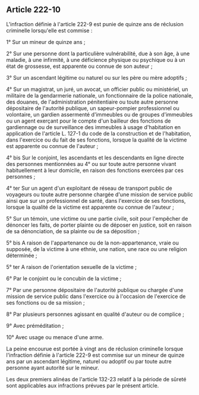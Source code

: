 Article 222-10
----
L'infraction définie à l'article 222-9 est punie de quinze ans de réclusion
criminelle lorsqu'elle est commise :

1° Sur un mineur de quinze ans ;

2° Sur une personne dont la particulière vulnérabilité, due à son âge, à une
maladie, à une infirmité, à une déficience physique ou psychique ou à un état de
grossesse, est apparente ou connue de son auteur ;

3° Sur un ascendant légitime ou naturel ou sur les père ou mère adoptifs ;

4° Sur un magistrat, un juré, un avocat, un officier public ou ministériel, un
militaire de la gendarmerie nationale, un fonctionnaire de la police nationale,
des douanes, de l'administration pénitentiaire ou toute autre personne
dépositaire de l'autorité publique, un sapeur-pompier professionnel ou
volontaire, un gardien assermenté d'immeubles ou de groupes d'immeubles ou un
agent exerçant pour le compte d'un bailleur des fonctions de gardiennage ou de
surveillance des immeubles à usage d'habitation en application de l'article L.
127-1 du code de la construction et de l'habitation, dans l'exercice ou du fait
de ses fonctions, lorsque la qualité de la victime est apparente ou connue de
l'auteur ;

4° bis Sur le conjoint, les ascendants et les descendants en ligne directe des
personnes mentionnées au 4° ou sur toute autre personne vivant habituellement à
leur domicile, en raison des fonctions exercées par ces personnes ;

4° ter Sur un agent d'un exploitant de réseau de transport public de voyageurs
ou toute autre personne chargée d'une mission de service public ainsi que sur un
professionnel de santé, dans l'exercice de ses fonctions, lorsque la qualité de
la victime est apparente ou connue de l'auteur ;

5° Sur un témoin, une victime ou une partie civile, soit pour l'empêcher de
dénoncer les faits, de porter plainte ou de déposer en justice, soit en raison
de sa dénonciation, de sa plainte ou de sa déposition ;

5° bis A raison de l'appartenance ou de la non-appartenance, vraie ou supposée,
de la victime à une ethnie, une nation, une race ou une religion déterminée ;

5° ter A raison de l'orientation sexuelle de la victime ;

6° Par le conjoint ou le concubin de la victime ;

7° Par une personne dépositaire de l'autorité publique ou chargée d'une mission
de service public dans l'exercice ou à l'occasion de l'exercice de ses fonctions
ou de sa mission ;

8° Par plusieurs personnes agissant en qualité d'auteur ou de complice ;

9° Avec préméditation ;

10° Avec usage ou menace d'une arme.

La peine encourue est portée à vingt ans de réclusion criminelle lorsque
l'infraction définie à l'article 222-9 est commise sur un mineur de quinze ans
par un ascendant légitime, naturel ou adoptif ou par toute autre personne ayant
autorité sur le mineur.

Les deux premiers alinéas de l'article 132-23 relatif à la période de sûreté
sont applicables aux infractions prévues par le présent article.
